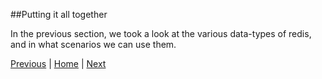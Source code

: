##Putting it all together

In the previous section, we took a look at the various data-types of redis, and in what scenarios we can use them.  




[Previous](https://github.com/joed7/Redis/blob/master/redispy.md)  |  [Home](https://github.com/joed7/Redis)  |  [Next](https://github.com/joed7/Redis/blob/master/pubsub.md)